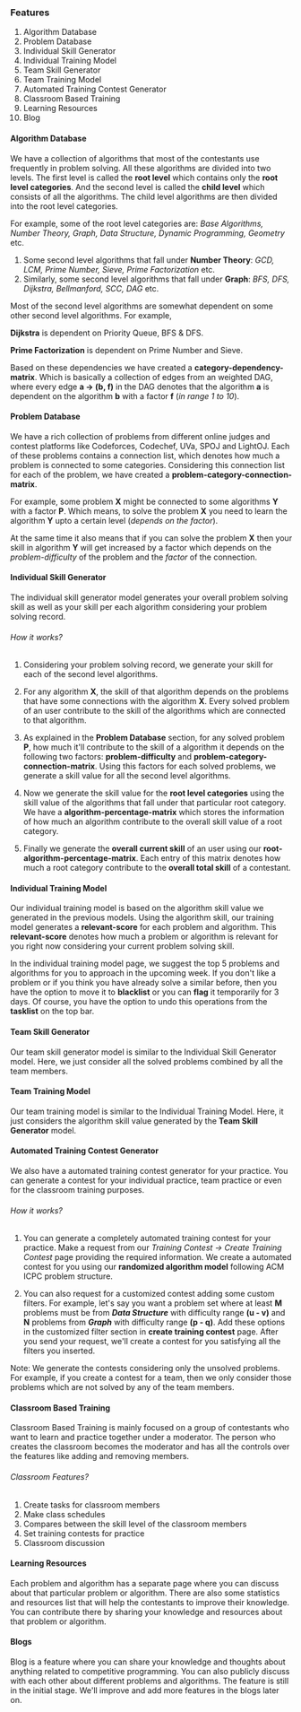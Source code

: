 
### Features

1. Algorithm Database
1. Problem Database
1. Individual Skill Generator
1. Individual Training Model
1. Team Skill Generator
1. Team Training Model
1. Automated Training Contest Generator
1. Classroom Based Training
1. Learning Resources
1. Blog

#### Algorithm Database
We have a collection of algorithms that most of the contestants use frequently in problem solving.
All these algorithms are divided into two levels. The first level is called the **root level** which contains only
the **root level categories**. And the second level is called the **child level** which consists of all the algorithms.
The child level algorithms are then divided into the root level categories.

For example, some of the root level categories are: *Base Algorithms, Number Theory, Graph, Data Structure, Dynamic Programming, Geometry* etc.
1. Some second level algorithms that fall under **Number Theory**: *GCD, LCM, Prime Number, Sieve, Prime Factorization* etc.
1. Similarly, some second level algorithms that fall under **Graph**: *BFS, DFS, Dijkstra, Bellmanford, SCC, DAG* etc.

Most of the second level algorithms are somewhat dependent on some other second level algorithms. For example,

**Dijkstra** is dependent on Priority Queue, BFS & DFS.

**Prime Factorization** is dependent on Prime Number and Sieve. 

Based on these dependencies we have created a **category-dependency-matrix**. Which is basically a collection of edges from
an weighted DAG, where every edge **a -> (b, f)** in the DAG denotes that the algorithm **a** is dependent
on the algorithm **b** with a factor **f** (_in range 1 to 10_).


#### Problem Database
We have a rich collection of problems from different online judges and contest platforms like Codeforces, Codechef, UVa, SPOJ and LightOJ.
Each of these problems contains a connection list, which denotes how much a problem is connected to some categories.
Considering this connection list for each of the problem, we have created a **problem-category-connection-matrix**.

For example, some problem **X** might be connected to some algorithms **Y** with a factor **P**. Which means, to solve
the problem **X** you need to learn the algorithm **Y** upto a certain level (*depends on the factor*).

At the same time it also means that if you can solve the problem **X** then your skill in algorithm **Y** will get increased
by a factor which depends on the _problem-difficulty_ of the problem and the _factor_ of the connection.


#### Individual Skill Generator
The individual skill generator model generates your overall problem solving skill as well as your skill per each algorithm
considering your problem solving record.

###### How it works?

1. Considering your problem solving record, we generate your skill for each of the second level algorithms.

2. For any algorithm **X**, the skill of that algorithm depends on the problems that have some connections with the algorithm **X**.
Every solved problem of an user contribute to the skill of the algorithms which are connected to that algorithm.

3. As explained in the **Problem Database** section, for any solved problem **P**, how much it'll contribute to the skill of a algorithm
it depends on the following two factors: **problem-difficulty** and **problem-category-connection-matrix**.
Using this factors for each solved problems, we generate a skill value for all the second level algorithms.

4. Now we generate the skill value for the **root level categories** using the skill value of the algorithms that fall under that particular
root category. We have a **algorithm-percentage-matrix** which stores the information of how much an algorithm contribute to the overall
skill value of a root category.

4. Finally we generate the **overall current skill** of an user using our **root-algorithm-percentage-matrix**.
Each entry of this matrix denotes how much a root category contribute to the **overall total skill** of a contestant.


#### Individual Training Model
Our individual training model is based on the algorithm skill value we generated in the previous models. Using the algorithm skill,
our training model generates a **relevant-score** for each problem and algorithm. This **relevant-score** denotes how much
a problem or algorithm is relevant for you right now considering your current problem solving skill.

In the individual training model page, we suggest the top 5 problems and algorithms for you to approach in the upcoming week.
If you don't like a problem or if you think you have already solve a similar before, then you have the option to
move it to **blacklist** or you can **flag** it temporarily for 3 days. Of course, you have the option to undo this operations
from the **tasklist** on the top bar.


#### Team Skill Generator
Our team skill generator model is similar to the Individual Skill Generator model. Here, we just consider all the solved problems
combined by all the team members.


#### Team Training Model
Our team training model is similar to the Individual Training Model. Here, it just considers the
algorithm skill value generated by the **Team Skill Generator** model.


#### Automated Training Contest Generator
We also have a automated training contest generator for your practice. You can generate a contest for your individual practice,
team practice or even for the classroom training purposes.

###### How it works?

1. You can generate a completely automated training contest for your practice. Make a request from our
*Training Contest -> Create Training Contest* page providing the required information. We create a automated contest for
you using our **randomized algorithm model** following ACM ICPC problem structure.

2. You can also request for a customized contest adding some custom filters. For example, let's say you want a problem set where at least
**M** problems must be from ***Data Structure*** with difficulty range **(u - v)** and **N** problems from ***Graph*** with
difficulty range **(p - q)**. Add these options in the customized filter section in **create training contest** page. After you send your
request, we'll create a contest for you satisfying all the filters you inserted.

Note: We generate the contests considering only the unsolved problems. For example, if you create a contest for a team, then we only
consider those problems which are not solved by any of the team members.


#### Classroom Based Training
Classroom Based Training is mainly focused on a group of contestants who want to learn and practice together under a moderator.
The person who creates the classroom becomes the moderator and has all the controls over the features like adding and removing members.

###### Classroom Features?
1. Create tasks for classroom members
2. Make class schedules
3. Compares between the skill level of the classroom members
4. Set training contests for practice
5. Classroom discussion


#### Learning Resources
Each problem and algorithm has a separate page where you can discuss about that particular problem or algorithm.
There are also some statistics and resources list that will help the contestants to improve their knowledge. You can contribute there
by sharing your knowledge and resources about that problem or algorithm.


#### Blogs
Blog is a feature where you can share your knowledge and thoughts about anything related to competitive programming.
You can also publicly discuss with each other about different problems and algorithms. The feature is still in the initial stage.
We'll improve and add more features in the blogs later on.
